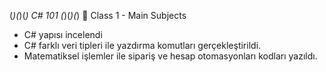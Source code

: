 (*)(*)(*) C# 101 (*)(*)(*)
📍 Class 1 - Main Subjects
- C# yapısı incelendi
- C# farklı veri tipleri ile yazdırma komutları gerçekleştirildi.
- Matematiksel işlemler ile sipariş ve hesap otomasyonları kodları yazıldı.
